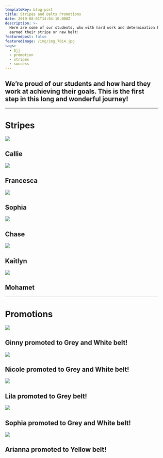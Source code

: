 ```yaml
---
templateKey: blog-post
title: Stripes and Belts Promotions
date: 2019-08-01T14:04:10.000Z
description: >-
  Here are some of our students, who with hard work and determination have
  earned their stripe or new belt! 
featuredpost: false
featuredimage: /img/img_7014.jpg
tags:
  - bjj
  - promotion
  - stripes
  - success
---
```

## We’re proud of our students and how hard they work at achieving their goals. This is the first step in this long and wonderful journey!

- - -

# Stripes

![](/img/img_9069_1_600x450.jpg)

## Callie

![](/img/img_8398.jpg)

## **Francesca**

![](/img/img_8394.jpg)

## Sophia

![](/img/img_8402.jpg)

## Chase

![](/img/dsc6540.jpg)

## **Kaitlyn**

![](/img/dsc06557.jpg)

## **Mohamet**

- - -

# **Promotions**

![](/img/1571960458_tmp_img_9237.jpg)


## Ginny promoted to Grey and White belt!

![](/img/img_9076_600x450.jpg)

## Nicole promoted to Grey and White belt!

![](/img/dsc07615.jpg)

## **Lila promoted to Grey belt!**

![](/img/dsc06546.jpg)

## **Sophia promoted to Grey and White belt!**

![](/img/img_7014.jpg)

## **Arianna promoted to Yellow belt!**
